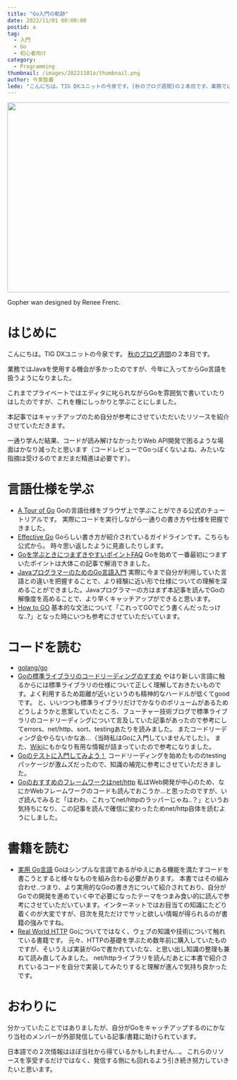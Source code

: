 ```yaml
---
title: "Go入門の軌跡"
date: 2022/11/01 00:00:00
postid: a
tag:
  - 入門
  - Go
  - 初心者向け
category:
  - Programming
thumbnail: /images/20221101a/thumbnail.png
author: 今泉智義
lede: "こんにちは。TIG DXユニットの今泉です。[秋のブログ週間]の２本目です。業務ではJavaを使用する機会が多かったのですが、今年に入ってからGo言語を扱うようになりました。これまでプライベートではエディタに叱られながらGoを雰囲気で書いていたりはしたのですが、これを機にしっかりと学ぶことにしました。"
---
```


<img src="/images/20221101a/top.drawio.png" alt="" width="800" height="430">

Gopher wan designed by Renee Frenc.

# はじめに

こんにちは。TIG DXユニットの今泉です。
[秋のブログ週間](/articles/20221031a/)の２本目です。

業務ではJavaを使用する機会が多かったのですが、今年に入ってからGo言語を扱うようになりました。

これまでプライベートではエディタに叱られながらGoを雰囲気で書いていたりはしたのですが、これを機にしっかりと学ぶことにしました。

本記事ではキャッチアップのため自分が参考にさせていただいたリソースを紹介させていただきます。

一通り学んだ結果、コードが読み解けなかったりWeb API開発で困るような場面はかなり減ったと思います（コードレビューでGoっぽくないよね、みたいな指摘は受けるのでまだまだ精進は必要です）。

# 言語仕様を学ぶ

* [A Tour of Go](https://go.dev/tour/welcome/1)
Goの言語仕様をブラウザ上で学ぶことができる公式のチュートリアルです。
実際にコードを実行しながら一通りの書き方や仕様を把握できました。
* [Effective Go](https://go.dev/doc/effective_go#allocation_new)
Goらしい書き方が紹介されているガイドラインです。こちらも公式から。
時々思い返したように見直したりします。
* [Goを学ぶときにつまずきやすいポイントFAQ](https://future-architect.github.io/articles/20190713/)
Goを始めて一番最初につまずいたポイントは大体この記事で解消できました。
* [JavaプログラマーのためのGo言語入門](https://future-architect.github.io/articles/20200311)
実際に今まで自分が利用していた言語との違いを把握することで、より経験に近い形で仕様についての理解を深めることができました。Javaプログラマーの方はまず本記事を読んでGoの解像度を高めることで、より早くキャッチアップができると思います。
* [How to GO](https://www.how2go.dev/)
基本的な文法について「これってGOでどう書くんだったっけな..?」となった時にいつも参考にさせていただいています。

# コードを読む

* [golang/go](https://github.com/golang/go)
* [Goの標準ライブラリのコードリーディングのすすめ](https://future-architect.github.io/articles/20200310/)
やはり新しい言語に触るからには標準ライブラリの仕様について正しく理解しておきたいものです。よく利用するため距離が近いというのも精神的なハードルが低くてgoodです。
と、いいつつも標準ライブラリだけでかなりのボリュームがあるためどうしようかと思案していたところ、フューチャー技術ブログで標準ライブラリのコードリーディングについて言及していた記事があったので参考にしてerrors、net/http、sort、testingあたりを読みました。
またコードリーディング会やらないかなあ...（当時私はGoに入門していませんでした）。
また、[Wiki](https://github.com/golang/go/wiki)にもかなり有用な情報が詰まっていたので参考になりました。
* [Goのテストに入門してみよう！](https://future-architect.github.io/articles/20200601/)
コードリーディングを始めたもののtestingパッケージが激ムズだったので、知識の補完に参考にさせていただきました。
* [Goのおすすめのフレームワークはnet/http](https://future-architect.github.io/articles/20210714a/)
私はWeb開発が中心のため、なにかWebフレームワークのコードも読んでおこうか...と思ったのですが、いざ読んでみると「はわわ、これってnet/httpのラッパーじゃね..？」というお気持ちになり、この記事を読んで確信に変わったためnet/http自体を読むようにしました。

# 書籍を読む

* [実用 Go言語](https://www.oreilly.co.jp/books/9784873119694/)
Goはシンプルな言語であるがゆえにある機能を満たすコードを書こうとすると様々なものを組み合わる必要があります。
本書ではその組み合わせ..つまり、より実用的なGoの書き方について紹介されており、自分がGoでの開発を進めていく中で必要になったテーマをつまみ食い的に読んで参考にさせていただいています。インターネットではお目当ての知識にたどり着くのが大変ですが、目次を見ただけでサッと欲しい情報が得られるのが書籍の強みですね。
* [Real World HTTP](https://www.oreilly.co.jp/books/9784873119038/)
Goについてではなく、ウェブの知識や技術について触れている書籍です。
元々、HTTPの基礎を学ぶため数年前に購入していたものですが、そいうえば実装がGoで書かれていたな、と思い出し知識の整理も兼ねて読み直してみました。
net/httpライブラリを読んだあとに本書で紹介されているコードを自分で実装してみたりすると理解が進んで気持ち良かったです。

# おわりに

分かっていたことではありましたが、自分がGoをキャッチアップするのにかなり当社のメンバーが外部発信している記事/書籍に助けられています。

日本語での２次情報はほぼ当社から得ているかもしれません...。
これらのリソースを享受するだけではなく、発信する側にも回れるよう引き続き努力していきたいと思います。
